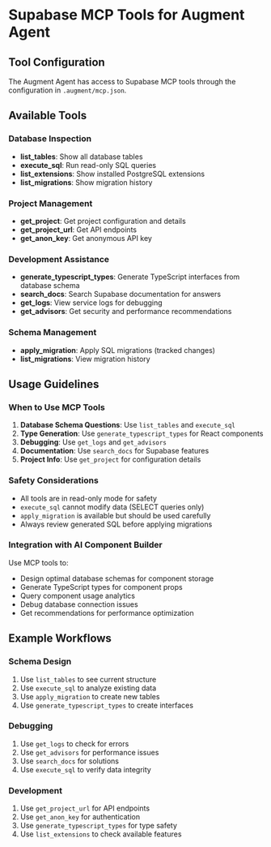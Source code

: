 # Supabase MCP Tools for Augment Agent

## Tool Configuration
The Augment Agent has access to Supabase MCP tools through the configuration in `.augment/mcp.json`.

## Available Tools

### Database Inspection
- **list_tables**: Show all database tables
- **execute_sql**: Run read-only SQL queries
- **list_extensions**: Show installed PostgreSQL extensions
- **list_migrations**: Show migration history

### Project Management  
- **get_project**: Get project configuration and details
- **get_project_url**: Get API endpoints
- **get_anon_key**: Get anonymous API key

### Development Assistance
- **generate_typescript_types**: Generate TypeScript interfaces from database schema
- **search_docs**: Search Supabase documentation for answers
- **get_logs**: View service logs for debugging
- **get_advisors**: Get security and performance recommendations

### Schema Management
- **apply_migration**: Apply SQL migrations (tracked changes)
- **list_migrations**: View migration history

## Usage Guidelines

### When to Use MCP Tools
1. **Database Schema Questions**: Use `list_tables` and `execute_sql`
2. **Type Generation**: Use `generate_typescript_types` for React components
3. **Debugging**: Use `get_logs` and `get_advisors`
4. **Documentation**: Use `search_docs` for Supabase features
5. **Project Info**: Use `get_project` for configuration details

### Safety Considerations
- All tools are in read-only mode for safety
- `execute_sql` cannot modify data (SELECT queries only)
- `apply_migration` is available but should be used carefully
- Always review generated SQL before applying migrations

### Integration with AI Component Builder
Use MCP tools to:
- Design optimal database schemas for component storage
- Generate TypeScript types for component props
- Query component usage analytics
- Debug database connection issues
- Get recommendations for performance optimization

## Example Workflows

### Schema Design
1. Use `list_tables` to see current structure
2. Use `execute_sql` to analyze existing data
3. Use `apply_migration` to create new tables
4. Use `generate_typescript_types` to create interfaces

### Debugging
1. Use `get_logs` to check for errors
2. Use `get_advisors` for performance issues
3. Use `search_docs` for solutions
4. Use `execute_sql` to verify data integrity

### Development
1. Use `get_project_url` for API endpoints
2. Use `get_anon_key` for authentication
3. Use `generate_typescript_types` for type safety
4. Use `list_extensions` to check available features
